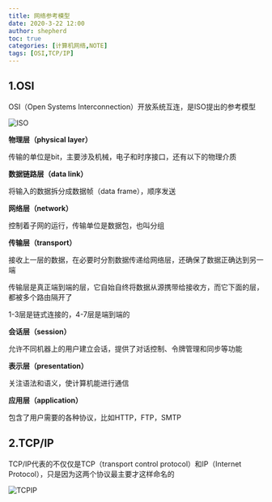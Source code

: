 ```yaml
---
title: 网络参考模型
date: 2020-3-22 12:00
author: shepherd
toc: true
categories: [计算机网络,NOTE]
tags: [OSI,TCP/IP]
---
```


## 1.OSI

OSI（Open Systems Interconnection）开放系统互连，是ISO提出的参考模型

<!-- more -->

![ISO](https://cdn.jsdelivr.net/gh/yangchaohe/yangchaohe.github.io@static/img/article/2020/ISO.png)

**物理层（physical layer）**

传输的单位是bit，主要涉及机械，电子和时序接口，还有以下的物理介质

**数据链路层（data link）**

将输入的数据拆分成数据帧（data frame），顺序发送

**网络层（network）**

控制着子网的运行，传输单位是数据包，也叫分组

**传输层（transport）**

接收上一层的数据，在必要时分割数据传递给网络层，还确保了数据正确达到另一端

传输层是真正端到端的层，它自始自终将数据从源携带给接收方，而它下面的层，都被多个路由隔开了

1-3层是链式连接的，4-7层是端到端的

**会话层（session）**

允许不同机器上的用户建立会话，提供了对话控制、令牌管理和同步等功能

**表示层（presentation）**

关注语法和语义，使计算机能进行通信

**应用层（application）**

包含了用户需要的各种协议，比如HTTP，FTP，SMTP

## 2.TCP/IP

TCP/IP代表的不仅仅是TCP（transport control protocol）和IP（Internet Protocol），只是因为这两个协议最主要才这样命名的

![TCPIP](https://cdn.jsdelivr.net/gh/yangchaohe/yangchaohe.github.io@static/img/article/2020/TCPIP.png)
